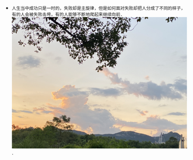 - ```人生当中成功只是一时的，失败却是主旋律，但是如何面对失败却把人分成了不同的样子，有的人会被失败击垮，有的人能够不断地爬起来继续向前.```
![坚持](https://github.com/Mrhelloyang/Mrhelloyang/blob/main/%E7%85%A7%E7%89%87.jpg).
